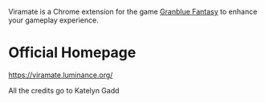 Viramate is a Chrome extension for the game [Granblue Fantasy](http://game.granbluefantasy.jp) to enhance your gameplay experience.

# Official Homepage

https://viramate.luminance.org/

All the credits go to Katelyn Gadd